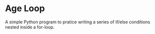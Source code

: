 # Age Loop

A simple Python program to pratice writing a series of if/else conditions nested inside a for-loop.